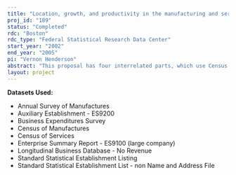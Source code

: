 ```yaml
---
title: "Location, growth, and productivity in the manufacturing and service sectors"
proj_id: "189"
status: "Completed"
rdc: "Boston"
rdc_type: "Federal Statistical Research Data Center"
start_year: "2002"
end_year: "2005"
pi: "Vernon Henderson"
abstract: "This proposal has four interrelated parts, which use Census Bureau establishment level data for the manufacturing, headquarters, and business, professional, and financial service sectors. The first part that applies throughout examines the utility of these Census data by evaluating both their quality and their ability to characterize potentially important developments in these sectors. The other three parts deal with the specifics of the economic investigations using these data. What are these investigations? Certain service and headquarters activities locate disproportionately in the largest metro areas, while manufacturing is found disproportionately in smaller towns and cities. Broadly defined business services have twice the share of employment in the largest metro areas as they do in the smallest cities, while for manufacturing it is the other way around. The question is why; and, hence, what is the role of large metro areas versus small and medium size cities in a country. To start to understand the forces at work, we need to examine at a micro level the local growth patterns, productivity, and outsourcing decisions in these industries. Urban agglomeration is determined primarily by two related forces. First are local scale externalities from information spillovers and labor market operations, whether internal to an industry or deriving from the overall scale of the local urban environment. Second are the benefits to local firms from local linkages in input and output markets. To what extent are headquarters in metro areas to take advantage of the diversity of local intermediate service inputs, as opposed to gather information about innovations, export markets, financing, and the like through local information spillovers from, say, other headquarters? Similarly, why are services located in the largest and most expensive metro areas? To what extent is it local scale externalities within the service sector, versus upstream and downstream linkages within the service sector, versus linkages to sectors using services (e.g., headquarters) where those sectors may experience high own-sector scale externalities? The first two sections of the proposal examine these issues through a detailed analysis of city growth of headquarters and service industries, out-sourcing decisions, and productivity of headquarters and service sector firms. A variety of questions are explored econometrically. The third section of the proposal looks at the determinants of industry mobility across cities. The fourth section of the proposal illustrates issues concerning the utility of the data that this work will examine in the course of data preparation and analysis. The proposal involves the use of the Longitudinal Research Data [LRD] for manufacturing, the Company Auxiliary Organization [CAO] and the Large Company Survey [ES-9100] for headquarters and firms, the Standard Statistical Establishment List [SSEL] and the time linked version of that [LBD] for service sector establishments, and the Assets and Expenditures Survey [AES] for service establishment material, service, and capital inputs (including computers). The CAO and ES-9100 have been rarely used in the past; the LBD has just been constructed to link establishments over time; and the AES has never been used by academic researchers. The project will benefit Census Bureau programs in understanding the quality of data produced through Census surveys, as well as identifying shortcomings of current data collection programs and documenting new data collection needs. The part of the project which employs location information (in the LRD, CAO, and AES) to examine plant location and mobility across geographic areas will help identify strengths and weaknesses of current geo-coding operations. It will reveal trends in industrial location that the Census Bureau should be aware of in its future collection activities. The service-outsourcing component of the project is the first systematic look at the importance of collecting (or not collecting) this kind of cost data. Expenditure questions for business services such as legal and accounting were only first asked in the 1992 ASM. The project will help understand if these costs are a significant proportion of total production costs for plants, headquarters and firms in the AES, CAO, ES-9100, and Annual Survey of Manufactures [ASM] and how such costs vary across service and manufacturing sectors of the economy. The analysis will reveal which categories of purchased services are most important items for data collection in different surveys. It will also reveal whether questions about out-sourcing in categories such as repair services are properly constructed or whether more questions about intrafirm relations and exchange of services would be helpful in either the CAO, ES-9100, or plant surveys. The project will investigate headquarters and service industry survey responses that in general have been little explored by researchers and analysts beyond the basic Title 13 reporting activity conducted by Census. This work parallels the extensive expansion of the service sector surveys currently underway within the Census Economic Survey programs. Given how dynamic these sectors of the economy are, the analysis of this project will help provide important input to the evaluation and anticipation of the changes occurring in these sectors and their impact on survey execution. Opportunities can be uncovered for question clarification to improve the accuracy of the information reported by survey respondents. For example, does the AES include all the key pieces of information on the economic behavior of large service firms, are certain questions ill-designed to induce the desired correct response, or are some questions irrelevant? How useful for economic analyses are the individual industry Census of Services questionnaires and well do they integrate into the AES for analysis? The scope of the project includes many data sets. By linking the data sets together by firm, it is possible to identify the extent to which the establishments and firms match up over the surveys. Because each are the result of different survey processes, the linking will help clarify coverage of multiestablishment firms’ activity and information gathered. Is there organizational complexity that is not currently being correctly captured by the surveys? Can we infer new information by combining the surveys? For example, is there additional detail on the functions of auxiliary establishments that can be uncovered using the industry classifications of other operating units in the same firm? Do outsourcing expenditures for, say, legal services for establishments across the surveys add up to the totals reported for the firm? If not, can the differences be identified and understood? Are differences expected or problematic, and if so what can be done to improve coverage?"
layout: project
---
```


**Datasets Used:**

  - Annual Survey of Manufactures 
  - Auxiliary Establishment - ES9200 
  - Business Expenditures Survey 
  - Census of Manufactures 
  - Census of Services 
  - Enterprise Summary Report - ES9100 (large company) 
  - Longitudinal Business Database - No Revenue 
  - Standard Statistical Establishment Listing 
  - Standard Statistical Establishment List - non Name and Address File 

